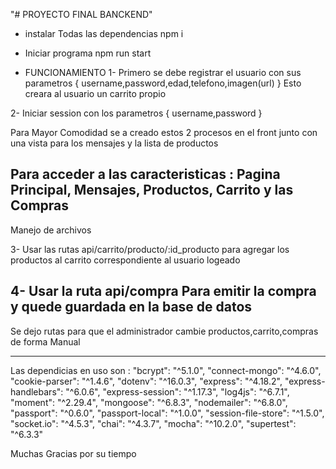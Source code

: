 "# PROYECTO FINAL BANCKEND" 

- instalar Todas las dependencias 
npm i 

- Iniciar programa 
npm run start


- FUNCIONAMIENTO
1- Primero se debe registrar el usuario con sus parametros
{
    username,password,edad,telefono,imagen(url)
}
Esto creara al usuario un carrito propio

2- Iniciar session con los parametros 
{
    username,password
}

Para Mayor Comodidad se a creado estos 2 procesos en el front junto con una vista para los mensajes y la lista de productos


Para acceder a las caracteristicas : Pagina Principal, Mensajes, Productos, Carrito y las Compras
--------------------------------------------------------------------------------------------------

Manejo de archivos

3- Usar las rutas api/carrito/producto/:id_producto
para agregar los productos al carrito correspondiente al usuario logeado

4- Usar la ruta api/compra 
Para emitir la compra y quede guardada en la base de datos  
------------------------------------------------------------------------

Se dejo rutas para que el administrador cambie productos,carrito,compras de forma Manual

-----------------------------------------------------------------------
Las dependicias en uso son :
"bcrypt": "^5.1.0",
"connect-mongo": "^4.6.0",
"cookie-parser": "^1.4.6",
"dotenv": "^16.0.3",
"express": "^4.18.2",
"express-handlebars": "^6.0.6",
"express-session": "^1.17.3",
"log4js": "^6.7.1",
"moment": "^2.29.4",
"mongoose": "^6.8.3",
"nodemailer": "^6.8.0",
"passport": "^0.6.0",
"passport-local": "^1.0.0",
"session-file-store": "^1.5.0",
"socket.io": "^4.5.3",
"chai": "^4.3.7",
"mocha": "^10.2.0",
"supertest": "^6.3.3"



Muchas Gracias por su tiempo